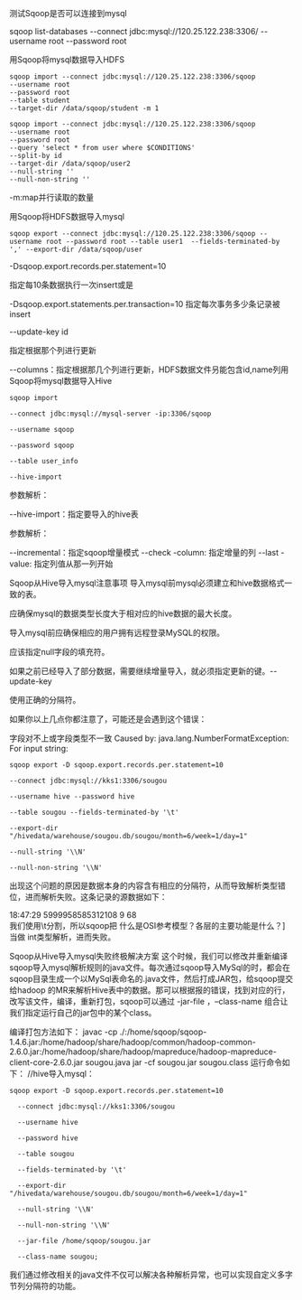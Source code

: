 测试Sqoop是否可以连接到mysql

sqoop  list-databases --connect jdbc:mysql://120.25.122.238:3306/  --username root --password root

用Sqoop将mysql数据导入HDFS

    sqoop import --connect jdbc:mysql://120.25.122.238:3306/sqoop 
    --username root 
    --password root 
    --table student 
    --target-dir /data/sqoop/student -m 1 
  
    sqoop import --connect jdbc:mysql://120.25.122.238:3306/sqoop 
    --username root 
    --password root 
    --query 'select * from user where $CONDITIONS' 
    --split-by id 
    --target-dir /data/sqoop/user2  
    --null-string '' 
    --null-non-string ''

  -m:map并行读取的数量
  
用Sqoop将HDFS数据导入mysql

    sqoop export --connect jdbc:mysql://120.25.122.238:3306/sqoop --username root --password root --table user1  --fields-terminated-by ',' --export-dir /data/sqoop/user

 -Dsqoop.export.records.per.statement=10 
 
指定每10条数据执行一次insert或是

-Dsqoop.export.statements.per.transaction=10 
指定每次事务多少条记录被insert

--update-key id

指定根据那个列进行更新

--columns：指定根据那几个列进行更新，HDFS数据文件叧能包含id,name列用Sqoop将mysql数据导入Hive

    sqoop import 
    
    --connect jdbc:mysql://mysql-server -ip:3306/sqoop  
    
    --username sqoop 
    
    --password sqoop 
    
    --table user_info 
    
    --hive-import
    
参数解析：

--hive-import：指定要导入的hive表


参数解析：

--incremental：指定sqoop增量模式
--check -column:  指定增量的列
--last -value:  指定列值从那一列开始

Sqoop从Hive导入mysql注意事项
导入mysql前mysql必须建立和hive数据格式一致的表。

应确保mysql的数据类型长度大于相对应的hive数据的最大长度。

导入mysql前应确保相应的用户拥有远程登录MySQL的权限。

应该指定null字段的填充符。

如果之前已经导入了部分数据，需要继续增量导入，就必须指定更新的键。--update-key

使用正确的分隔符。

如果你以上几点你都注意了，可能还是会遇到这个错误：

字段对不上或字段类型不一致
Caused by: java.lang.NumberFormatException: For input string:


    sqoop export -D sqoop.export.records.per.statement=10 

    --connect jdbc:mysql://kks1:3306/sougou 
    
    --username hive --password hive 
    
    --table sougou --fields-terminated-by '\t' 
    
    --export-dir "/hivedata/warehouse/sougou.db/sougou/month=6/week=1/day=1"
    
    --null-string '\\N' 
    
    --null-non-string '\\N'
出现这个问题的原因是数据本身的内容含有相应的分隔符，从而导致解析类型错位，进而解析失败。这条记录的源数据如下：

18:47:29    5999958585312108    9    68   
我们使用\t分割，所以sqoop把 什么是OSI参考模型？各层的主要功能是什么？] 当做 int类型解析，进而失败。

Sqoop从Hive导入mysql失败终极解决方案
这个时候，我们可以修改并重新编译sqoop导入mysql解析规则的java文件。每次通过sqoop导入MySql的时，都会在sqoop目录生成一个以MySql表命名的.java文件，然后打成JAR包，给sqoop提交给hadoop 的MR来解析Hive表中的数据。那可以根据报的错误，找到对应的行，改写该文件，编译，重新打包，sqoop可以通过 -jar-file ，–class-name 组合让我们指定运行自己的jar包中的某个class。

编译打包方法如下：
javac -cp ./:/home/sqoop/sqoop-1.4.6.jar:/home/hadoop/share/hadoop/common/hadoop-common-2.6.0.jar:/home/hadoop/share/hadoop/mapreduce/hadoop-mapreduce-client-core-2.6.0.jar sougou.java
jar -cf sougou.jar sougou.class
运行命令如下：
//hive导入mysql：


    sqoop export -D sqoop.export.records.per.statement=10 

      --connect jdbc:mysql://kks1:3306/sougou 
      
      --username hive 
      
      --password hive 
      
      --table sougou 
      
      --fields-terminated-by '\t' 
      
      --export-dir "/hivedata/warehouse/sougou.db/sougou/month=6/week=1/day=1" 
      
      --null-string '\\N' 
      
      --null-non-string '\\N' 
      
      --jar-file /home/sqoop/sougou.jar 
      
      --class-name sougou;
我们通过修改相关的java文件不仅可以解决各种解析异常，也可以实现自定义多字节列分隔符的功能。
